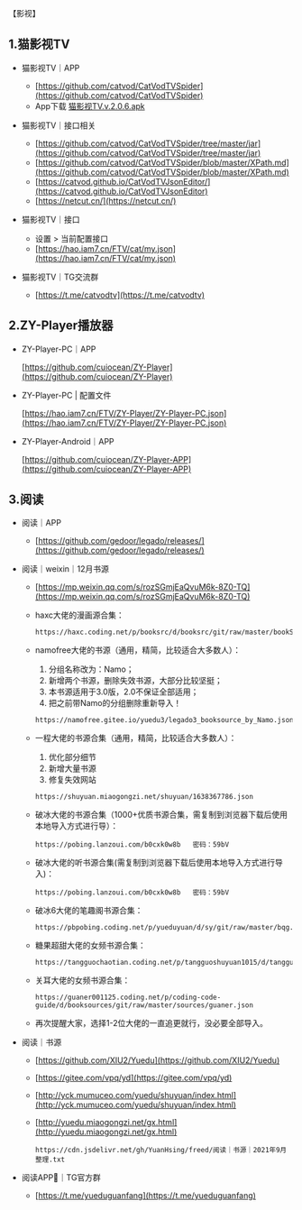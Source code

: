 【影视】

## 1.猫影视TV

- 猫影视TV｜APP
  - [https://github.com/catvod/CatVodTVSpider](https://github.com/catvod/CatVodTVSpider)
  - App下载 [猫影视TV.v.2.0.6.apk](https://hao.iam7.cn/FTV/cat/猫影视TV.v.2.0.6.apk)

- 猫影视TV｜接口相关
  - [https://github.com/catvod/CatVodTVSpider/tree/master/jar](https://github.com/catvod/CatVodTVSpider/tree/master/jar)
  - [https://github.com/catvod/CatVodTVSpider/blob/master/XPath.md](https://github.com/catvod/CatVodTVSpider/blob/master/XPath.md)
  - [https://catvod.github.io/CatVodTVJsonEditor/](https://catvod.github.io/CatVodTVJsonEditor)
  - [https://netcut.cn/](https://netcut.cn/)
- 猫影视TV｜接口
  - 设置 > 当前配置接口
  - [https://hao.iam7.cn/FTV/cat/my.json](https://hao.iam7.cn/FTV/cat/my.json)
- 猫影视TV｜TG交流群
  - [https://t.me/catvodtv](https://t.me/catvodtv)

## 2.ZY-Player播放器

- ZY-Player-PC｜APP

  [https://github.com/cuiocean/ZY-Player](https://github.com/cuiocean/ZY-Player)
  
- ZY-Player-PC | 配置文件

  [https://hao.iam7.cn/FTV/ZY-Player/ZY-Player-PC.json](https://hao.iam7.cn/FTV/ZY-Player/ZY-Player-PC.json)

- ZY-Player-Android｜APP

  [https://github.com/cuiocean/ZY-Player-APP](https://github.com/cuiocean/ZY-Player-APP)



## 3.阅读

- 阅读｜APP

  - [https://github.com/gedoor/legado/releases/](https://github.com/gedoor/legado/releases/)

- 阅读｜weixin｜12月书源

  - [https://mp.weixin.qq.com/s/rozSGmjEaQvuM6k-8Z0-TQ](https://mp.weixin.qq.com/s/rozSGmjEaQvuM6k-8Z0-TQ)

  - haxc大佬的漫画源合集：

    ```
    https://haxc.coding.net/p/booksrc/d/booksrc/git/raw/master/bookSource.json
    ```

  - namofree大佬的书源（通用，精简，比较适合大多数人）：

    1. 分组名称改为：Namo；
    2. 新增两个书源，删除失效书源，大部分比较坚挺；
    3. 本书源适用于3.0版，2.0不保证全部适用；
    4. 把之前带Namo的分组删除重新导入！

    ```
    https://namofree.gitee.io/yuedu3/legado3_booksource_by_Namo.json
    ```

  - 一程大佬的书源合集（通用，精简，比较适合大多数人）：

    1. 优化部分细节
    2. 新增大量书源
    3. 修复失效网站

    ```
    https://shuyuan.miaogongzi.net/shuyuan/1638367786.json
    ```

  - 破冰大佬的书源合集（1000+优质书源合集，需复制到浏览器下载后使用本地导入方式进行导）：

    ```
    https://pobing.lanzoui.com/b0cxk0w8b   密码：59bV
    ```

  - 破冰大佬的听书源合集(需复制到浏览器下载后使用本地导入方式进行导入)：

    ```
    https://pobing.lanzoui.com/b0cxk0w8b   密码：59bV
    ```

  - 破冰6大佬的笔趣阁书源合集：

    ```
    https://pbpobing.coding.net/p/yueduyuan/d/sy/git/raw/master/bqg.json
    ```

  - 糖果超甜大佬的女频书源合集：

    ```
    https://tangguochaotian.coding.net/p/tangguoshuyuan1015/d/tangguo/git/raw/master/exportBookSource.json
    ```

  - 关耳大佬的女频书源合集：

    ```
    https://guaner001125.coding.net/p/coding-code-guide/d/booksources/git/raw/master/sources/guaner.json
    ```

  - 再次提醒大家，选择1-2位大佬的一直追更就行，没必要全部导入。

- 阅读｜书源

  - [https://github.com/XIU2/Yuedu](https://github.com/XIU2/Yuedu)

  - [https://gitee.com/vpq/yd](https://gitee.com/vpq/yd)

  - [http://yck.mumuceo.com/yuedu/shuyuan/index.html](http://yck.mumuceo.com/yuedu/shuyuan/index.html)

  - [http://yuedu.miaogongzi.net/gx.html](http://yuedu.miaogongzi.net/gx.html)

    ```
    https://cdn.jsdelivr.net/gh/YuanHsing/freed/阅读｜书源｜2021年9月整理.txt
    ```

- 阅读APP📖｜TG官方群

  - [https://t.me/yueduguanfang](https://t.me/yueduguanfang)